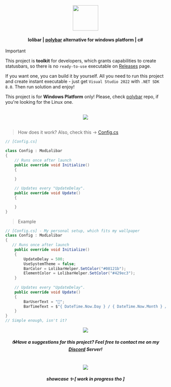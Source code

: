 <div align=center><img src="https://github.com/user-attachments/assets/7e5daeb0-ee0c-4e9c-b584-21164433649d" height=80 /></div>

#### <div align=center>lolibar | [polybar](https://github.com/polybar/polybar) alternative for windows platform | c#</div>

> [!IMPORTANT]  
> This project is **toolkit** for developers, which grants capabilities to create statusbars, so there is no `ready-to-use` executable on [Releases](https://github.com/supchyan/lolibar/releases) page.
>
> If you want one, you can build it by yourself. All you need to run this project and create instant executable - just get `Visual Studio 2022` with `.NET SDK 8.0`. Then run solution and enjoy!
> 
> This project is for **Windows Platform** only! Please, check [polybar](https://github.com/polybar/polybar) repo, if you're looking for the Linux one.

</br>
<div align=center><img src="https://github.com/user-attachments/assets/59b2e841-52fe-4484-80f2-38672efd701a" /></div>
</br>

> How does it work? Also, check this → [Config.cs](https://github.com/supchyan/lolibar/blob/master/Source/Mods/Config.cs)
```csharp
// [Config.cs]

class Config : ModLolibar
{
    // Runs once after launch
    public override void Initialize()
    {
        
    }

    // Updates every "UpdateDelay".
    public override void Update()
    {

    }
}
```

> Example
```csharp
// [Config.cs] - My personal setup, which fits my wallpaper
class Config : ModLolibar
{
   // Runs once after launch
    public override void Initialize()
    {
        UpdateDelay = 500;
        UseSystemTheme = false;
        BarColor = LolibarHelper.SetColor("#08121b");
        ElementColor = LolibarHelper.SetColor("#429ec3");
    }
    
    // Updates every "UpdateDelay".
    public override void Update()
    {
        BarUserText = "🐳";
        BarTimeText = $"{ DateTime.Now.Day } / { DateTime.Now.Month } / { DateTime.Now.Year } { DateTime.Now.DayOfWeek }";
    }
}
// Simple enough, isn't it?
```
<div align=center><img src="https://github.com/user-attachments/assets/e32ee508-a3ad-4067-b9eb-11901ee2e966" /></div>

##### <div align=center> ☕Have a suggestions for this project? Feel free to contact me on my [Discord](https://discord.gg/dGF8p9UGyM) Server!</div> </br>
<div align=center><img src="https://github.com/user-attachments/assets/69208a59-6092-4855-b165-44a277779592" /></div>

##### <div align=center>showcase ✨ [ work in progress tho ]</div>
